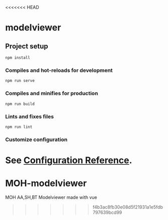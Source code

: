 <<<<<<< HEAD
# modelviewer

## Project setup
```
npm install
```

### Compiles and hot-reloads for development
```
npm run serve
```

### Compiles and minifies for production
```
npm run build
```

### Lints and fixes files
```
npm run lint
```

### Customize configuration
See [Configuration Reference](https://cli.vuejs.org/config/).
=======
# MOH-modelviewer

MOH AA,SH,BT Modelviewer made with vue
>>>>>>> f4b3ac8fb30e08d5f21931a1e5fdb797639bcd99
